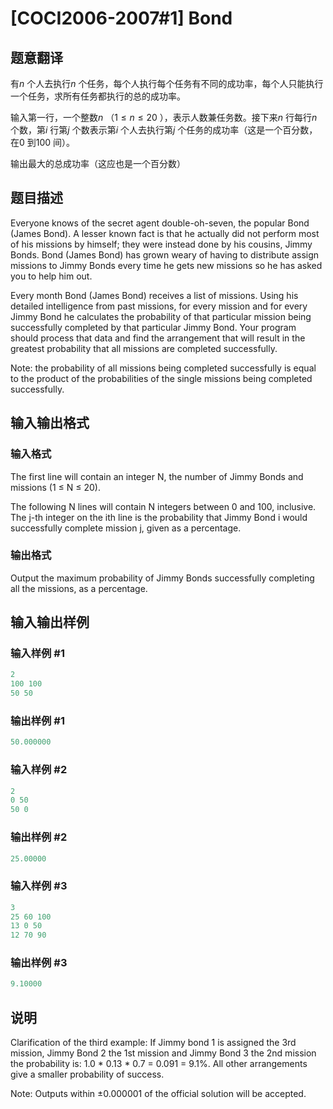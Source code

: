 # [COCI2006-2007#1] Bond

## 题意翻译

有$n$ 个人去执行$n$ 个任务，每个人执行每个任务有不同的成功率，每个人只能执行一个任务，求所有任务都执行的总的成功率。

输入第一行，一个整数$n$ （$1\leq n\leq 20$ ），表示人数兼任务数。接下来$n$ 行每行$n$ 个数，第$i$ 行第$j$ 个数表示第$i$ 个人去执行第$j$ 个任务的成功率（这是一个百分数，在$0$ 到$100$ 间）。

输出最大的总成功率（这应也是一个百分数）

## 题目描述

Everyone knows of the secret agent double-oh-seven, the popular Bond (James Bond). A lesser known fact is that he actually did not perform most of his missions by himself; they were instead done by his cousins, Jimmy Bonds. Bond (James Bond) has grown weary of having to distribute assign missions to Jimmy Bonds every time he gets new missions so he has asked you to help him out.

Every month Bond (James Bond) receives a list of missions. Using his detailed intelligence from past missions, for every mission and for every Jimmy Bond he calculates the probability of that particular mission being successfully completed by that particular Jimmy Bond. Your program should process that data and find the arrangement that will result in the greatest probability that all missions are completed successfully.

Note: the probability of all missions being completed successfully is equal to the product of the probabilities of the single missions being completed successfully.

## 输入输出格式

### 输入格式

The first line will contain an integer N, the number of Jimmy Bonds and missions (1 ≤ N ≤ 20).

The following N lines will contain N integers between 0 and 100, inclusive. The j-th integer on the ith line is the probability that Jimmy Bond i would successfully complete mission j, given as a percentage.

### 输出格式

Output the maximum probability of Jimmy Bonds successfully completing all the missions, as a percentage.

## 输入输出样例

### 输入样例 #1

```cpp
2
100 100
50 50
```


### 输出样例 #1

```cpp
50.000000
```


### 输入样例 #2

```cpp
2
0 50
50 0
```


### 输出样例 #2

```cpp
25.00000
```


### 输入样例 #3

```cpp
3
25 60 100
13 0 50
12 70 90
```


### 输出样例 #3

```cpp
9.10000
```


## 说明

Clarification of the third example: If Jimmy bond 1 is assigned the 3rd mission, Jimmy Bond 2 the 1st mission and Jimmy Bond 3 the 2nd mission the probability is: 1.0 * 0.13 * 0.7 = 0.091 = 9.1%. All other arrangements give a smaller probability of success.

Note: Outputs within ±0.000001 of the official solution will be accepted.

